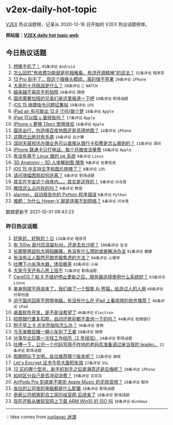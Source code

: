 # v2ex-daily-hot-topic

[V2EX](https://www.v2ex.com/) 热议话题榜，记录从 2020-12-18 日开始的 V2EX 热议话题榜单。

**网站版：[V2EX daily hot topic web](https://boojack.github.io/v2ex-daily-hot-topic-web/)**

## 今日热议话题

<!-- TODAY BEGIN -->

1. [想换手机了！](https://www.v2ex.com/t/805515) `45条评论` `Android`
1. [怎么回怼“有收费功能就是吃相难看、有违开源精神”的说法？](https://www.v2ex.com/t/805544) `32条评论` `程序员`
1. [13 Pro 到手了... 但这个摄像头模组，真的很不苹果](https://www.v2ex.com/t/805539) `29条评论` `iPhone`
1. [大家的十月挑战是什么？](https://www.v2ex.com/t/805524) `28条评论` ` WATCH`
1. [越来越不喜欢手机拍照](https://www.v2ex.com/t/805531) `26条评论` `随想`
1. [国庆需要加班的兄弟们来这里报道一下吧](https://www.v2ex.com/t/805529) `19条评论` `职场话题`
1. [iOS 15 快捷指令问题征集帖](https://www.v2ex.com/t/805526) `19条评论` `iOS`
1. [iPad air 有可能出 12.9 寸吗(做个梦](https://www.v2ex.com/t/805547) `18条评论` `Apple`
1. [iPad 可以插 u 盾转账吗？](https://www.v2ex.com/t/805556) `17条评论` `Apple`
1. [iPhone x 更换 13pro 使用体验](https://www.v2ex.com/t/805550) `16条评论` `Apple`
1. [国庆出行，你选择百度地图还是高德地图？](https://www.v2ex.com/t/805516) `14条评论` `iPhone`
1. [这腾讯云绝对有毛病](https://www.v2ex.com/t/805514) `14条评论` `云计算`
1. [深圳天威视讯办理业务可以直接从银行卡扣费是怎么做到的？](https://www.v2ex.com/t/805525) `11条评论` `深圳`
1. [iPhone 联通卡只打电话，每个月被收流量费](https://www.v2ex.com/t/805563) `10条评论` `Apple`
1. [有没有基于 Linux 做的 pe 系统](https://www.v2ex.com/t/805561) `9条评论` `Linux`
1. [3D Anatomy – 3D 人体解剖图 限免](https://www.v2ex.com/t/805520) `9条评论` `优惠信息`
1. [iOS 15 中支持文字和图片拖拽了？](https://www.v2ex.com/t/805554) `8条评论` `iOS`
1. [请问涨幅困局如何逃离？](https://www.v2ex.com/t/805553) `8条评论` `职场话题`
1. [其实在宇宙这个母体内。。。其实是这样的！](https://www.v2ex.com/t/805522) `8条评论` `问与答`
1. [微信这么占内存的吗？](https://www.v2ex.com/t/805558) `6条评论` `微信`
1. [alarmer，自动报告你的 Python 程序错误](https://www.v2ex.com/t/805528) `6条评论` `Python`
1. [难题：为什么 Hyper-V 就是连接不到网络？](https://www.v2ex.com/t/805527) `6条评论` `问与答`

数据更新于 2021-10-01 09:43:23

<!-- TODAY END -->

### 昨日热议话题

<!-- YESTERDAY BEGIN -->

1. [好尴尬，好尴尬！😑](https://www.v2ex.com/t/805343) `136条评论` `程序员`
1. [有 100w 首付应该留杭州，还是去长沙呢？](https://www.v2ex.com/t/805353) `100条评论` `生活`
1. [长期使用鼠标大拇指酸痛，有没有什么预防或者解决办法](https://www.v2ex.com/t/805297) `91条评论` `健康`
1. [有没有让人豁然开朗克服焦虑的方法？](https://www.v2ex.com/t/805311) `84条评论` `心理学`
1. [吐槽下小米净水器，体验极差](https://www.v2ex.com/t/805299) `83条评论` `小米`
1. [大家今天还有心思上班不](https://www.v2ex.com/t/805324) `72条评论` `职场话题`
1. [CentOS 7 和 8 不维护停止更新之后，服务器选择使用什么系统好？](https://www.v2ex.com/t/805300) `63条评论` `Linux`
1. [单身狗就不用进来了，我们做了一个智能 Ai 熊猫，给造过人的人用](https://www.v2ex.com/t/805443) `60条评论` `分享创造`
1. [迫于国庆回家不想带电脑，有没有什么在 iPad 上看视频的软件推荐？](https://www.v2ex.com/t/805306) `46条评论` `iPad`
1. [桌面软件开发，是不是没希望了](https://www.v2ex.com/t/805344) `46条评论` `Electron`
1. [招商银行重复扣款，自动还款前都不查询一下的吗？](https://www.v2ex.com/t/805427) `44条评论` `招商银行`
1. [狗子早上 6 点半开始叫怎么办？](https://www.v2ex.com/t/805305) `36条评论` `宠物`
1. [今天亲眼目睹一辆小车别了王者](https://www.v2ex.com/t/805442) `28条评论` `随想`
1. [分享毕业后第一次找工作经历（2 年经验）](https://www.v2ex.com/t/805449) `24条评论` `职场话题`
1. [吐槽一下，公司一个代码写得不咋地的老码农准备调过来当我的 leader。](https://www.v2ex.com/t/805390) `22条评论` `职场话题`
1. [假期想玩下文明，各位推荐哪个版本呢？](https://www.v2ex.com/t/805370) `22条评论` `游戏`
1. [Let's Encrypt 证书今早大面积失效](https://www.v2ex.com/t/805339) `22条评论` `SSL`
1. [13 买的哪个型号，新手机到手之后是满意还是后悔呢？](https://www.v2ex.com/t/805364) `20条评论` `iPhone`
1. [如何区分自己是否冲动消费？](https://www.v2ex.com/t/805414) `19条评论` `买买买`
1. [AirPods Pro 到底能不能听 Apple Music 的无损音频？](https://www.v2ex.com/t/805351) `19条评论` `配件`
1. [各位的公司发的电脑都是什么配置](https://www.v2ex.com/t/805479) `18条评论` `职场话题`
1. [奇葩公司把离职员工简历挂官网 后续来了](https://www.v2ex.com/t/805438) `18条评论` `职场话题`
1. [现在还能从微软官网上下载 ARM Win10 的 ISO 吗](https://www.v2ex.com/t/805352) `18条评论` `Windows`

<!-- YESTERDAY END -->

---

💡 Idea comes from [justjavac 迷渡](https://github.com/justjavac/)
